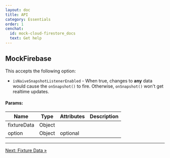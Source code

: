 ```yaml
---
layout: doc
title: API
category: Essentials
order: 1
cenchat:
  id: mock-cloud-firestore_docs
  text: Get help
---
```


## MockFirebase

This accepts the following option:

- `isNaiveSnapshotListenerEnabled` - When true, changes to **any** data would cause the `onSnapshot()` to fire. Otherwise, `onSnapshot()` won't get realtime updates.

#### Params:

| Name        | Type   | Attributes | Description |
| ----------- | -------| ---------- | ----------- |
| fixtureData | Object |            |             |
| option      | Object | optional   |             |

---

[Next: Fixture Data »](fixture-data)
